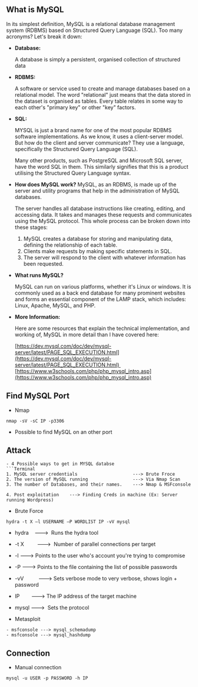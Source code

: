 ## What is MySQL
In its simplest definition, MySQL is a relational database management system (RDBMS) based on Structured Query Language (SQL). Too many acronyms? Let's break it down:

- **Database:**

	A database is simply a persistent, organised collection of structured data

- **RDBMS:**

	A software or service used to create and manage databases based on a relational model. The word "relational" just means that the data stored in the dataset is organised as tables. Every table relates in some way to each other's "primary key" or other "key" factors.  

- **SQL:**

	MYSQL is just a brand name for one of the most popular RDBMS software implementations. As we know, it uses a client-server model. But how do the client and server communicate? They use a language, specifically the Structured Query Language (SQL).  

	Many other products, such as PostgreSQL and Microsoft SQL server, have the word SQL in them. This similarly signifies that this is a product utilising the Structured Query Language syntax.  

- **How does MySQL work?**
	MySQL, as an RDBMS, is made up of the server and utility programs that help in the administration of MySQL databases.

	The server handles all database instructions like creating, editing, and accessing data. It takes and manages these requests and communicates using the MySQL protocol. This whole process can be broken down into these stages:  

	1.  MySQL creates a database for storing and manipulating data, defining the relationship of each table.
	2.  Clients make requests by making specific statements in SQL.
	3.  The server will respond to the client with whatever information has been requested.  

- **What runs MySQL?**

	MySQL can run on various platforms, whether it's Linux or windows. It is commonly used as a back end database for many prominent websites and forms an essential component of the LAMP stack, which includes: Linux, Apache, MySQL, and PHP.

- **More Information:**

	Here are some resources that explain the technical implementation, and working of, MySQL in more detail than I have covered here:

	[https://dev.mysql.com/doc/dev/mysql-server/latest/PAGE_SQL_EXECUTION.html](https://dev.mysql.com/doc/dev/mysql-server/latest/PAGE_SQL_EXECUTION.html) 
	[https://www.w3schools.com/php/php_mysql_intro.asp](https://www.w3schools.com/php/php_mysql_intro.asp)

## Find MySQL Port
- Nmap
```Terminal
nmap -sV -sC IP -p3306
```

- Possible to find MySQL on an other port

## Attack
```
- 4 Possible ways to get in MYSQL databse
```Terminal
1. MySQL server credentials                     ---> Brute Froce
2. The version of MySQL running                 ---> Via Nmap Scan
3. The number of Databases, and their names.    ---> Nmap & MSFconsole

4. Post exploitation    ---> Finding Creds in machine (Ex: Server running Wordpress)
```

- Brute Force
```Terminal
hydra -t X –l USERNAME –P WORDLIST IP -vV mysql
```

- hydra      --->  Runs the hydra tool  
- -t X         --->  Number of parallel connections per target  
- -l             ---> Points to the user who's account you're trying to compromise  
- -P            ---> Points to the file containing the list of possible passwords  
- -vV          ---> Sets verbose mode to very verbose, shows login + password 
- IP             ---> The IP address of the target machine  
- mysql       --->  Sets the protocol

- Metasploit
```
- msfconsole ---> mysql_schemadump
- msfconsole ---> mysql_hashdump
```

## Connection
- Manual connection
```Terminal
mysql -u USER -p PASSWORD -h IP
```
